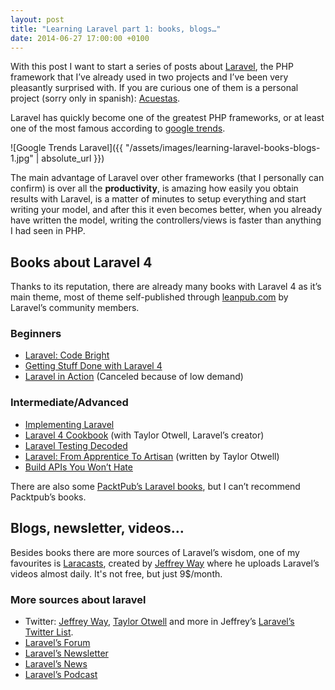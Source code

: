 ```yaml
---
layout: post
title: "Learning Laravel part 1: books, blogs…"
date: 2014-06-27 17:00:00 +0100
---
```

With this post I want to start a series of posts about [Laravel](https://laravel.com/), the PHP framework that I’ve already used in two projects and I’ve been very pleasantly surprised with. If you are curious one of them is a personal project (sorry only in spanish): [Acuestas](https://acuestas.es/).

Laravel has quickly become one of the greatest PHP frameworks, or at least one of the most famous according to [google trends](http://google.com/trends).

![Google Trends Laravel]({{ "/assets/images/learning-laravel-books-blogs-1.jpg" | absolute_url }})

The main advantage of Laravel over other frameworks (that I personally can confirm) is over all the **productivity**, is amazing how easily you obtain results with Laravel, is a matter of minutes to setup everything and start writing your model, and after this it even becomes better, when you already have written the model, writing the controllers/views is faster than anything I had seen in PHP.

## Books about Laravel 4

Thanks to its reputation, there are already many books with Laravel 4 as it’s main theme, most of theme self-published through [leanpub.com](http://leanpub.com/) by Laravel’s community members.

### Beginners

* [Laravel: Code Bright](https://leanpub.com/codebright)
* [Getting Stuff Done with Laravel 4](https://leanpub.com/gettingstuffdonelaravel)
* [Laravel in Action](http://www.manning.com/surguy/) (Canceled because of low demand)

### Intermediate/Advanced

* [Implementing Laravel](https://leanpub.com/implementinglaravel)
* [Laravel 4 Cookbook](https://leanpub.com/laravel4cookbook) (with Taylor Otwell, Laravel’s creator)
* [Laravel Testing Decoded](https://leanpub.com/laravel-testing-decoded)
* [Laravel: From Apprentice To Artisan](https://leanpub.com/laravel) (written by Taylor Otwell)
* [Build APIs You Won’t Hate](https://leanpub.com/build-apis-you-wont-hate)

There are also some [PacktPub’s Laravel books](http://www.amazon.com/s/ref=nb_sb_noss?url=search-alias%3Dstripbooks&field-keywords=Laravel&tag=mooontes-21), but I can’t recommend Packtpub’s books.

## Blogs, newsletter, videos…

Besides books there are more sources of Laravel’s wisdom, one of my favourites is [Laracasts](http://laracasts.com/), created by [Jeffrey Way](https://twitter.com/jeffrey_way) where he uploads Laravel’s videos almost daily. It's not free, but just 9$/month.

### More sources about laravel

* Twitter: [Jeffrey Way](https://twitter.com/jeffrey_way), [Taylor Otwell](https://twitter.com/taylorotwell) and more in Jeffrey’s [Laravel’s Twitter List](https://twitter.com/jeffrey_way/lists/laravel-peeps).
* [Laravel’s Forum](http://laravel.io/forum)
* [Laravel’s Newsletter](http://laravelweekly.com/)
* [Laravel’s News](http://laravel-news.com/)
* [Laravel’s Podcast](https://itunes.apple.com/es/podcast/laravel.io-podcast/id653204183?mt=2)
